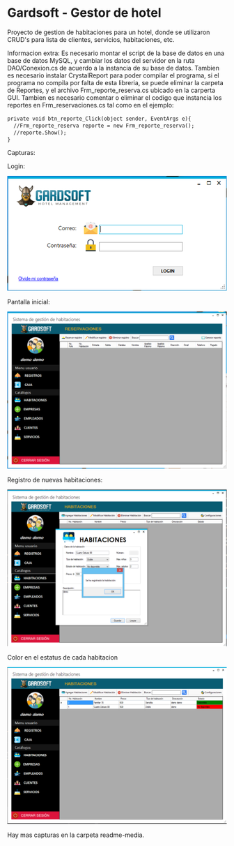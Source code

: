 # Gardsoft - Gestor de hotel

Proyecto de gestion de habitaciones para un hotel, donde se utilizaron CRUD's para lista de clientes, servicios, habitaciones, etc.

Informacion extra:
Es necesario montar el script de la base de datos en una base de datos MySQL, y cambiar los datos del servidor en la ruta DAO/Conexion.cs de acuerdo a la instancia de su base de datos.
Tambien es necesario instalar CrystalReport para poder compilar el programa, si el programa no compila por falta de esta libreria, se puede eliminar la carpeta de Reportes, y el archivo Frm_reporte_reserva.cs ubicado en la carperta GUI.
Tambien es necesario comentar o eliminar el codigo que instancia los reportes en Frm_reservaciones.cs tal como en el ejemplo:
````
private void btn_reporte_Click(object sender, EventArgs e){
  //Frm_reporte_reserva reporte = new Frm_reporte_reserva();
  //reporte.Show();
}
````

Capturas:

Login:

![Screenshot](readme-media/login.PNG)

Pantalla inicial:

![Screenshot](readme-media/inicio.PNG)

Registro de nuevas habitaciones:

![Screenshot](readme-media/registro_habitacion.PNG)

Color en el estatus de cada habitacion

![Screenshot](readme-media/agrega_habitaciones_color_status.PNG)

Hay mas capturas en la carpeta readme-media.
